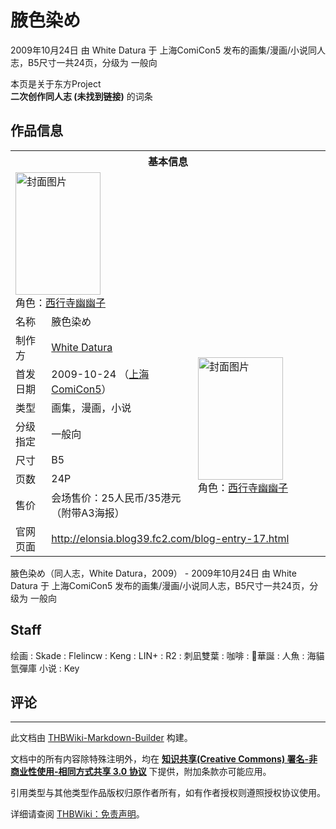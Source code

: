 # 腋色染め

<!-- source html: G:\repos\THBWiki-Markdown-Builder\THBWikiMarkdown\Temp\main\1\1a\ns0%3A%E8%85%8B%E8%89%B2%E6%9F%93%E3%82%81.html -->

2009年10月24日 由 White Datura 于 上海ComiCon5 发布的画集/漫画/小说同人志，B5尺寸一共24页，分级为 一般向

本页是关于东方Project  
 **二次创作同人志 (未找到链接)** 的词条

## 作品信息

<table><tbody><tr><th colspan="3">基本信息</th></tr><tr><td class="cover-artwork-mobile" colspan="2"><a href="./文件-腋色染め封面.jpg.md" class="image" title="封面图片"><img alt="封面图片" src="https://upload.thwiki.cc/thumb/a/a6/%E8%85%8B%E8%89%B2%E6%9F%93%E3%82%81%E5%B0%81%E9%9D%A2.jpg/136px-%E8%85%8B%E8%89%B2%E6%9F%93%E3%82%81%E5%B0%81%E9%9D%A2.jpg" decoding="async" loading="lazy" width="136" height="196" srcset="https://upload.thwiki.cc/thumb/a/a6/%E8%85%8B%E8%89%B2%E6%9F%93%E3%82%81%E5%B0%81%E9%9D%A2.jpg/205px-%E8%85%8B%E8%89%B2%E6%9F%93%E3%82%81%E5%B0%81%E9%9D%A2.jpg 1.5x, https://upload.thwiki.cc/thumb/a/a6/%E8%85%8B%E8%89%B2%E6%9F%93%E3%82%81%E5%B0%81%E9%9D%A2.jpg/273px-%E8%85%8B%E8%89%B2%E6%9F%93%E3%82%81%E5%B0%81%E9%9D%A2.jpg 2x" data-file-width="450" data-file-height="646"></a><div class="cover-char">角色：<a href="./西行寺幽幽子.md" title="西行寺幽幽子">西行寺幽幽子</a></div></td>
</tr><tr><td class="label">名称</td><td colspan="2"> 腋色染め </td></tr><tr><td class="label">制作方</td><td><a href="./White_Datura.md" title="White Datura">White Datura</a></td><td class="cover-artwork" rowspan="7" style="min-width:196px;"><a href="./文件-腋色染め封面.jpg.md" class="image" title="封面图片"><img alt="封面图片" src="https://upload.thwiki.cc/thumb/a/a6/%E8%85%8B%E8%89%B2%E6%9F%93%E3%82%81%E5%B0%81%E9%9D%A2.jpg/136px-%E8%85%8B%E8%89%B2%E6%9F%93%E3%82%81%E5%B0%81%E9%9D%A2.jpg" decoding="async" loading="lazy" width="136" height="196" srcset="https://upload.thwiki.cc/thumb/a/a6/%E8%85%8B%E8%89%B2%E6%9F%93%E3%82%81%E5%B0%81%E9%9D%A2.jpg/205px-%E8%85%8B%E8%89%B2%E6%9F%93%E3%82%81%E5%B0%81%E9%9D%A2.jpg 1.5x, https://upload.thwiki.cc/thumb/a/a6/%E8%85%8B%E8%89%B2%E6%9F%93%E3%82%81%E5%B0%81%E9%9D%A2.jpg/273px-%E8%85%8B%E8%89%B2%E6%9F%93%E3%82%81%E5%B0%81%E9%9D%A2.jpg 2x" data-file-width="450" data-file-height="646"></a><div class="cover-char">角色：<a href="./西行寺幽幽子.md" title="西行寺幽幽子">西行寺幽幽子</a></div></td>
</tr><tr><td class="label">首发日期</td><td>2009-10-24&#160;（<a href="/展会作品列表?e=%E4%B8%8A%E6%B5%B7ComiCon%235">上海ComiCon5</a>）</td></tr><tr><td class="label">类型</td><td>画集，漫画，小说</td></tr><tr><td class="label">分级指定</td><td>一般向</td></tr><tr><td class="label">尺寸</td><td>B5</td></tr><tr><td class="label">页数</td><td>24P</td></tr><tr><td class="label">售价</td><td>会场售价：25人民币/35港元 （附带A3海报）</td></tr>
<tr><td class="label">官网页面</td><td colspan="2"><a rel="nofollow" class="external free" href="http://elonsia.blog39.fc2.com/blog-entry-17.html">http://elonsia.blog39.fc2.com/blog-entry-17.html</a></td></tr></tbody></table>

腋色染め（同人志，White Datura，2009） - 2009年10月24日 由 White Datura 于 上海ComiCon5 发布的画集/漫画/小说同人志，B5尺寸一共24页，分级为 一般向

## Staff
绘画
: Skade
: Flelincw
: Keng
: LIN+
: R2
: 刺凪雙葉
: 咖啡
: 華誕
: 人魚
: 海貓氫彈庫
小说
: Key


## 评论




---

此文档由 [THBWiki-Markdown-Builder](https://github.com/Delsin-Yu/THBWiki-Markdown-Builder) 构建。

文档中的所有内容除特殊注明外，均在 [**知识共享(Creative Commons) 署名-非商业性使用-相同方式共享 3.0 协议**](https://creativecommons.org/licenses/by-sa/3.0/deed.zh-hans) 下提供，附加条款亦可能应用。

引用类型与其他类型作品版权归原作者所有，如有作者授权则遵照授权协议使用。

详细请查阅 [THBWiki：免责声明](https://thbwiki.cc/THBWiki:%E5%85%8D%E8%B4%A3%E5%A3%B0%E6%98%8E)。

